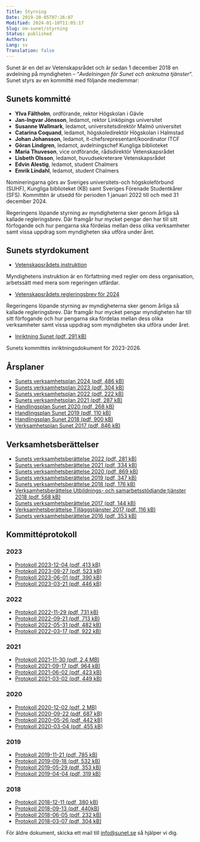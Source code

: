 ```yaml
---
Title: Styrning
Date: 2019-10-05T07:26:07
Modified: 2024-01-10T11:05:17
Slug: om-sunet/styrning
Status: published
Authors: 
Lang: sv
Translation: false
---
```


Sunet är en del av Vetenskapsrådet och är sedan 1 december 2018 en avdelning på myndigheten – “*Avdelningen för Sunet och anknutna tjänster*“. Sunet styrs av en kommitté med följande medlemmar:

## Sunets kommitté

* **Ylva Fältholm**, ordförande, rektor Högskolan i Gävle
* **Jan-Ingvar Jönsson**, ledamot, rektor Linköpings universitet
* **Susanne Wallmark**, ledamot, universitetsdirektör Malmö universitet
* **Catarina Coquand**, ledamot, högskoledirektör Högskolan i Halmstad
* **Johan Johansson**, ledamot, it-chefsrepresentant/koordinator ITCF
* **Göran Lindgren**, ledamot, avdelningschef Kungliga biblioteket
* **Maria Thuveson**, vice ordförande, rådsdirektör Vetenskapsrådet
* **Lisbeth Olsson**, ledamot, huvudsekreterare Vetenskapsrådet
* **Edvin Alestig**, ledamot, student Chalmers
* **Emrik Lindahl**, ledamot, student Chalmers

Nomineringarna görs av Sveriges universitets-och högskoleförbund (SUHF), Kungliga biblioteket (KB) samt Sveriges Förenade Studentkårer (SFS). Kommittén är utsedd för perioden 1 januari 2022 till och med 31 december 2024.

Regeringens löpande styrning av myndigheterna sker genom årliga så kallade regleringsbrev. Där framgår hur mycket pengar den har till sitt förfogande och hur pengarna ska fördelas mellan dess olika verksamheter samt vissa uppdrag som myndigheten ska utföra under året.

## Sunets styrdokument

* [Vetenskapsrådets instruktion](https://www.riksdagen.se/sv/dokument-lagar/dokument/svensk-forfattningssamling/forordning-2009975-med-instruktion-for_sfs-2009-975)  

Myndighetens instruktion är en författning med regler om dess organisation, arbetssätt med mera som regeringen utfärdar.
* [Vetenskapsrådets regleringsbrev för 2024](https://www.esv.se/Statsliggaren/Regleringsbrev?rbid=24034)  

Regeringens löpande styrning av myndigheterna sker genom årliga så kallade regleringsbrev. Där framgår hur mycket pengar myndigheten har till sitt förfogande och hur pengarna ska fördelas mellan dess olika verksamheter samt vissa uppdrag som myndigheten ska utföra under året.
* [Inriktning Sunet (pdf, 291 kB)](/wp-content/uploads/2023/10/Sunets-inriktning-2023-2026.pdf)  

Sunets kommittés inriktningsdokument för 2023-2026.

## Årsplaner

* [Sunets verksamhetsplan 2024 (pdf, 486 kB)](/wp-content/uploads/2023/12/Sunets-verksamhetsplan-2024.pdf)
* [Sunets verksamhetsplan 2023 (pdf, 304 kB)](/wp-content/uploads/2023/07/Sunets-verksamhetsplan-2023.pdf)
* [Sunets verksamhetsplan 2022 (pdf, 222 kB)](/wp-content/uploads/2021/12/Sunets-verksamhetsplan-2022.pdf)
* [Sunets verksamhetsplan 2021 (pdf, 287 kB)](/wp-content/uploads/2020/12/Sunets-verksamhetsplan-2021.pdf)
* [Handlingsplan Sunet 2020 (pdf, 268 kB)](/wp-content/uploads/2020/04/Sunets-handlingsplan-2020.pdf)
* [Handlingsplan Sunet 2019 (pdf, 110 kB)](/wp-content/uploads/2018/12/Handlingsplan-Sunet-2019.pdf)
* [Handlingsplan Sunet 2018 (pdf, 900 kB)](/wp-content/uploads/2018/12/Sunet-HP-2018.pdf)
* [Verksamhetsplan Sunet 2017 (pdf, 846 kB)](/wp-content/uploads/2018/12/Sunet-VP-2017.pdf)

## Verksamhetsberättelser

* [Sunets verksamhetsberättelse 2022 (pdf, 281 kB)](/wp-content/uploads/2023/07/Sunets-verksamhetsberättelse-2022.pdf)
* [Sunets verksamhetsberättelse 2021 (pdf, 334 kB)](/wp-content/uploads/2022/04/Sunets-verksamhetsberättelse-2021.pdf)
* [Sunets verksamhetsberättelse 2020 (pdf, 869 kB)](/wp-content/uploads/2021/03/Sunet-Verksamhetsberättelse-2020.pdf)
* [Sunets verksamhetsberättelse 2019 (pdf, 347 kB)](/wp-content/uploads/2020/12/Sunets-verksamhetsberättelse-2019.pdf)
* [Sunets verksamhetsberättelse 2018 (pdf, 176 kB)](/wp-content/uploads/2020/04/Sunet-verksamhetsberättelse-2018.pdf)
* [Verksamhetsberättelse Utbildnings- och samarbetsstödjande tjänster 2018 (pdf, 568 kB)](/wp-content/uploads/2020/04/VB-2018-Sunets-Utbildnings-och-samarbetsstödjande-tjänster.pdf)
* [Sunets verksamhetsberättelse 2017 (pdf, 144 kB)](/wp-content/uploads/2020/04/Sunet-verksamhetsberättelse-2017-1.pdf)
* [Verksamhetsberättelse Tilläggstjänster 2017 (pdf, 116 kB)](/wp-content/uploads/2020/04/VB-2017-Sunets-tilläggstjänster.pdf)
* [Sunets verksamhetsberättelse 2016 (pdf, 353 kB)](/wp-content/uploads/2020/04/Verksamhetsberattelse-Sunet-2016.pdf)

## Kommittéprotokoll

### 2023

* [Protokoll 2023-12-04 (pdf, 413 kB)](/wp-content/uploads/2023/12/Protokoll-Sunets-kommitte-2023-12-04-signed.pdf)
* [Protokoll 2023-09-27 (pdf, 523 kB)](/wp-content/uploads/2023/10/Protokoll-Sunets-kommitte-2023-09-27-signed.pdf)
* [Protokoll 2023-06-01 (pdf, 390 kB)](/wp-content/uploads/2023/09/Protokoll-Sunets-kommitte-2023-06-01-signed.pdf)
* [Protokoll 2023-03-21 (pdf, 446 kB)](/wp-content/uploads/2023/04/Protokoll-Sunets-kommitté-2023-03-21-signed.pdf)

### 2022

* [Protokoll 2022-11-29 (pdf, 731 kB)](/wp-content/uploads/2022/12/Protokoll-2022-11-29-signed.pdf)
* [Protokoll 2022-09-21 (pdf, 713 kB)](/wp-content/uploads/2022/10/Protokoll-Sunets-kommitte-2022-09-21-signed.pdf)
* [Protokoll 2022-05-31 (pdf, 482 kB)](/wp-content/uploads/2022/06/Protokoll-2022-05-31.pdf)
* [Protokoll 2022-03-17 (pdf, 922 kB)](/wp-content/uploads/2022/04/Protokoll-2022-03-17-signed.pdf)

### 2021

* [Protokoll 2021-11-30 (pdf, 2,4 MB)](/wp-content/uploads/2021/12/Protokoll_2021-11-30_signed.pdf)
* [Protokoll 2021-09-17 (pdf, 964 kB)](/wp-content/uploads/2021/09/Protokoll-2021-09-17-signed-signed-signed.pdf)
* [Protokoll 2021-06-02 (pdf, 423 kB)](/wp-content/uploads/2021/06/Protokoll-2021-06-02_signed_signed_signed.pdf)
* [Protokoll 2021-03-02 (pdf, 449 kB)](/wp-content/uploads/2021/03/Protokoll-2021-03-02_signed.pdf)

### 2020

* [Protokoll 2020-12-02 (pdf, 2 MB)](/wp-content/uploads/2020/12/Protokoll-Sunets-kommitte-2020-12-02_signed.pdf)
* [Protokoll 2020-09-22 (pdf, 687 kB)](/wp-content/uploads/2020/10/Protokoll-Sunets-kommitte-2020-09-22.pdf)
* [Protokoll 2020-05-26 (pdf, 442 kB)](/wp-content/uploads/2020/10/Protokoll-Sunets-kommitte-2020-05-26.pdf)
* [Protokoll 2020-03-04 (pdf, 455 kB)](/wp-content/uploads/2020/05/Protokoll-Sunets-kommitte-2020-03-04.pdf)

### 2019

* [Protokoll 2019-11-21 (pdf, 785 kB)](/wp-content/uploads/2020/04/Protokoll-Sunets-kommitte-2019-11-21.pdf)
* [Protokoll 2019-09-18 (pdf, 532 kB)](/wp-content/uploads/2020/04/Protokoll-Sunets-kommitte-2019-09-18.pdf)
* [Protokoll 2019-05-29 (pdf, 353 kB)](/wp-content/uploads/2020/05/Protokoll-Sunets-kommitte-2019-05-29.pdf)
* [Protokoll 2019-04-04 (pdf, 319 kB)](/wp-content/uploads/2020/04/Protokoll-20190404.pdf)

### 2018

* [Protokoll 2018-12-11 (pdf, 380 kB)](/wp-content/uploads/2020/04/Protokoll-2018-12-11-signerat.pdf)
* [Protokoll 2018-09-13 (pdf, 440kB)](/wp-content/uploads/2020/04/Protokoll-2018-09-13-signerat.pdf)
* [Protokoll 2018-06-05 (pdf, 232 kB)](/wp-content/uploads/2020/04/Protokoll-2018-06-05-signerat.pdf)
* [Protokoll 2018-03-07 (pdf, 304 kB)](/wp-content/uploads/2020/04/Protokoll-2018-03-07-signerat.pdf)

För äldre dokument, skicka ett mail till [info@sunet.se](mailto:info@sunet.se) så hjälper vi dig.

 

